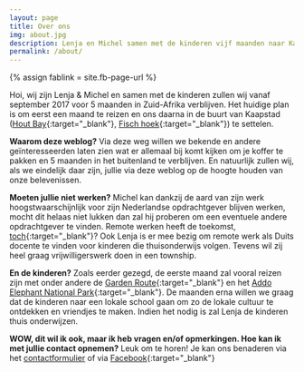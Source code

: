 ```yaml
---
layout: page
title: Over ons
img: about.jpg
description: Lenja en Michel samen met de kinderen vijf maanden naar Kaapstad - Zuid-Adrika. Wat gaan we daar doen?  
permalink: /about/
---
```

{% assign fablink = site.fb-page-url %}



Hoi, wij zijn Lenja & Michel en samen met de kinderen zullen wij vanaf september 2017 voor 5 maanden in Zuid-Afrika verblijven. Het huidige plan is om eerst een maand te reizen en ons daarna in de buurt van Kaapstad ([Hout  Bay](https://en.wikipedia.org/wiki/Hout_Bay){:target="_blank"}, [Fisch hoek](https://en.wikipedia.org/wiki/Fish_Hoek){:target="_blank"}) te settelen.


**Waarom deze weblog?** Via deze weg willen we bekende en andere geïnteresseerden laten zien wat er allemaal bij komt kijken om je koffer te pakken en  5 maanden in het buitenland te verblijven. En natuurlijk zullen wij, als we eindelijk daar zijn, jullie via deze weblog op de hoogte houden van onze belevenissen.

**Moeten jullie niet werken?** Michel kan dankzij de aard van zijn werk hoogstwaarschijnlijk voor zijn Nederlandse opdrachtgever blijven werken, mocht dit helaas niet lukken dan zal hij proberen om een eventuele andere opdrachtgever te vinden. Remote werken heeft de toekomst, [toch](http://www.huffingtonpost.com/alvin-chia/how-remote-work-will-be-t_b_9863892.html){:target="_blank"}? Ook Lenja is er mee bezig om remote werk als Duits docente te vinden voor kinderen die thuisonderwijs volgen. Tevens wil zij heel graag vrijwilligerswerk doen in een township.

**En de kinderen?** Zoals eerder gezegd, de eerste maand zal vooral reizen zijn met onder andere de [Garden Route](https://www.lonelyplanet.com/south-africa/the-garden-route){:target="_blank"} en het [Addo Elephant National Park](https://www.sanparks.org/parks/addo/){:target="_blank"}. De maanden erna willen we graag dat de kinderen naar een lokale school gaan om zo de lokale cultuur te ontdekken en vriendjes te maken. Indien het nodig is zal Lenja de kinderen thuis onderwijzen. 


**WOW, dit wil ik ook, maar ik heb vragen en/of opmerkingen. Hoe kan ik met jullie contact opnemen?** Leuk om te horen! Je kan ons benaderen via het [contactformulier](/contact) of via [Facebook]({{fablink}}){:target="_blank"}

